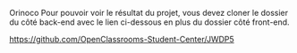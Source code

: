 Orinoco
Pour pouvoir voir le résultat du projet, vous devez cloner le dossier du côté back-end avec le lien ci-dessous en plus du dossier côté front-end.

https://github.com/OpenClassrooms-Student-Center/JWDP5
